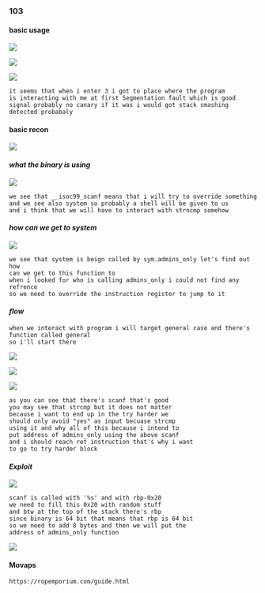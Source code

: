 ### 103

#### basic usage
![](./pics/usage1.png)

![](./pics/usage2.png)

![](./pics/usage3.png)


````
it seems that when i enter 3 i got to place where the program
is interacting with me at first Segmentation fault which is good
signal probably no canary if it was i would got stack smashing
detected probabaly
````

#### basic recon

![](./pics/basic_recon.png)

#### *what the binary is using*

![](./pics/imports.png)

````
we see that __isoc99_scanf means that i will try to override something
and we see also system so probably a shell will be given to us
and i think that we will have to interact with strncmp somehow
````

#### *how can we get to system*
![](./pics/system_trace1.png)

````
we see that system is beign called by sym.admins_only let's find out how
can we get to this function to
when i looked for who is calling admins_only i could not find any refrence
so we need to override the instruction register to jump to it
````

#### *flow*

````
when we interact with program i will target general case and there's function called general
so i'll start there
````

![](./pics/general_1.png)

![](./pics/general_2.png)

![](./pics/general_3.png)

````
as you can see that there's scanf that's good
you may see that strcmp but it does not matter
because i want to end up in the try harder we 
should only avoid "yes" as input becuase strcmp
using it and why all of this because i intend to
put address of admins_only using the above scanf
and i should reach ret instruction that's why i want
to go to try harder block
````

#### *Exploit*

![](./pics/admins_addr.png)

````
scanf is called with '%s' and with rbp-0x20
we need to fill this 0x20 with random stuff
and btw at the top of the stack there's rbp
since binary is 64 bit that means that rbp is 64 bit
so we need to add 8 bytes and then we will put the 
address of admins_only function
````

![](./pics/done.png)

#### Movaps

```
https://ropemporium.com/guide.html
```
